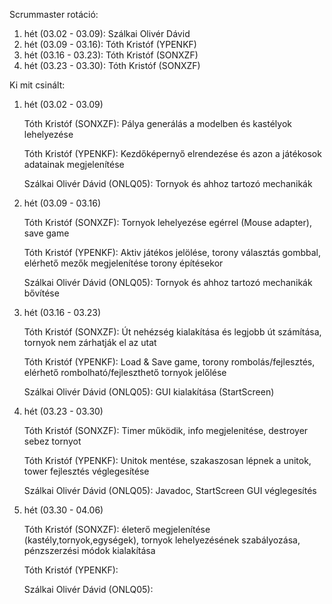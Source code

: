 Scrummaster rotáció:
1. hét (03.02 - 03.09): Szálkai Olivér Dávid
2. hét (03.09 - 03.16): Tóth Kristóf (YPENKF)
3. hét (03.16 - 03.23): Tóth Kristóf (SONXZF)
4. hét (03.23 - 03.30): Tóth Kristóf (SONXZF) 

Ki mit csinált:
1. hét (03.02 - 03.09)
    
    Tóth Kristóf (SONXZF): Pálya generálás a modelben és kastélyok lehelyezése

    Tóth Kristóf (YPENKF): Kezdőképernyő elrendezése és azon a játékosok adatainak megjelenítése

    Szálkai Olivér Dávid (ONLQ05): Tornyok és ahhoz tartozó mechanikák
2. hét (03.09 - 03.16)
    
    Tóth Kristóf (SONXZF): Tornyok lehelyezése egérrel (Mouse adapter), save game

    Tóth Kristóf (YPENKF): Aktiv játékos jelölése, torony választás gombbal, elérhető mezők megjelenítése torony építésekor
    
    Szálkai Olivér Dávid (ONLQ05): Tornyok és ahhoz tartozó mechanikák bővítése
    
3. hét (03.16 - 03.23)

    Tóth Kristóf (SONXZF): Út nehézség kialakítása és legjobb út számítása, tornyok nem zárhatják el az utat

    Tóth Kristóf (YPENKF): Load & Save game, torony rombolás/fejlesztés, elérhető rombolható/fejleszthető tornyok jelőlése
    
    Szálkai Olivér Dávid (ONLQ05): GUI kialakítása (StartScreen)

4. hét (03.23 - 03.30)

    Tóth Kristóf (SONXZF): Timer működik, info megjelenitése, destroyer sebez tornyot

    Tóth Kristóf (YPENKF): Unitok mentése, szakaszosan lépnek a unitok, tower fejlesztés véglegesítése
    
    Szálkai Olivér Dávid (ONLQ05): Javadoc, StartScreen GUI véglegesítés

5. hét (03.30 - 04.06)

    Tóth Kristóf (SONXZF): életerő megjelenítése (kastély,tornyok,egységek), tornyok lehelyezésének szabályozása, pénzszerzési módok kialakítása

    Tóth Kristóf (YPENKF): 
    
    Szálkai Olivér Dávid (ONLQ05): 

